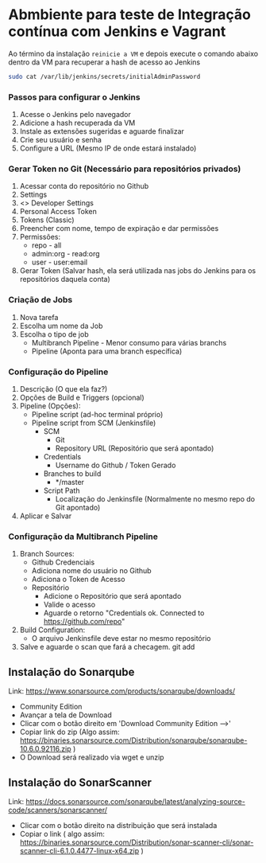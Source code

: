 # Abmbiente para teste de Integração contínua com Jenkins e Vagrant

Ao término da instalação `reinicie a VM` e depois execute o comando abaixo dentro da VM para recuperar a hash de acesso ao Jenkins

```bash
sudo cat /var/lib/jenkins/secrets/initialAdminPassword
```
### Passos para configurar o Jenkins

1. Acesse o Jenkins pelo navegador 
2. Adicione a hash recuperada da VM
3. Instale as extensões sugeridas e aguarde finalizar
4. Crie seu usuário e senha
5. Configure a URL (Mesmo IP de onde estará instalado)


### Gerar Token no Git (Necessário para repositórios privados)

1. Acessar conta do repositório no Github
2. Settings
3. <> Developer Settings
4. Personal Access Token 
5. Tokens (Classic) 
6. Preencher com nome, tempo de expiração e dar permissões
7. Permissões:
    - repo - all
    - admin:org - read:org
    - user - user:email
8. Gerar Token (Salvar hash, ela será utilizada nas jobs do Jenkins para os repositórios daquela conta)

### Criação de Jobs

1. Nova tarefa
2. Escolha um nome da Job
3. Escolha o tipo de job
    - Multibranch Pipeline - Menor consumo para várias branchs
    - Pipeline (Aponta para uma branch específica)



### Configuração do Pipeline

1. Descrição (O que ela faz?)
2. Opções de Build e Triggers (opcional)
3. Pipeline (Opções):
    - Pipeline script (ad-hoc terminal próprio)
    - Pipeline script from SCM (Jenkinsfile)
        - SCM
            - Git
            - Repository URL (Repositório que será apontado)
        - Credentials
            - Username do Github / Token Gerado    
        - Branches to build
            - */master
        - Script Path
            - Localização do Jenkinsfile (Normalmente no mesmo repo do Git apontado)    
4. Aplicar e Salvar

### Configuração da Multibranch Pipeline

1. Branch Sources:
    - Github Credenciais
    - Adiciona nome do usuário no Github
    - Adiciona o Token de Acesso
    - Repositório
        - Adicione o Repositório que será apontado
        - Valide o acesso
        - Aguarde o retorno "Credentials ok. Connected to https://github.com/repo"
2. Build Configuration:        
    - O arquivo Jenkinsfile deve estar no mesmo repositório
3. Salve e aguarde o scan que fará a checagem.
git add

## Instalação do Sonarqube

Link: https://www.sonarsource.com/products/sonarqube/downloads/
- Community Edition
- Avançar a tela de Download
- Clicar com o botão direito em 'Download Community Edition -->'
- Copiar link do zip (Algo assim: https://binaries.sonarsource.com/Distribution/sonarqube/sonarqube-10.6.0.92116.zip )
- O Download será realizado via wget e unzip

## Instalação do SonarScanner

Link: https://docs.sonarsource.com/sonarqube/latest/analyzing-source-code/scanners/sonarscanner/

- Clicar com o botão direito na distribuição que será instalada
- Copiar o link ( algo assim: https://binaries.sonarsource.com/Distribution/sonar-scanner-cli/sonar-scanner-cli-6.1.0.4477-linux-x64.zip )







